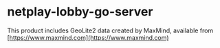 # netplay-lobby-go-server



This product includes GeoLite2 data created by MaxMind, available from
[https://www.maxmind.com](https://www.maxmind.com)
